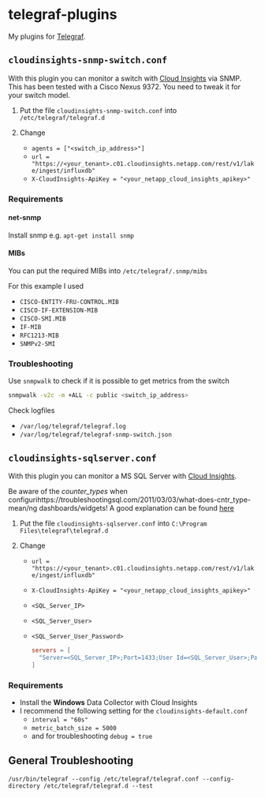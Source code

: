 # telegraf-plugins

My plugins for [Telegraf](https://www.influxdata.com/time-series-platform/telegraf/).

## `cloudinsights-snmp-switch.conf`

With this plugin you can monitor a switch with [Cloud Insights](https://cloud.netapp.com/cloud-insights) via SNMP. This has been tested with a Cisco Nexus 9372. You need to tweak it for your switch model. 

1. Put the file `cloudinsights-snmp-switch.conf` into `/etc/telegraf/telegraf.d`

2. Change

    * `agents = ["<switch_ip_address>"]`
    * `url = "https://<your_tenant>.c01.cloudinsights.netapp.com/rest/v1/lake/ingest/influxdb"`
    * `X-CloudInsights-ApiKey = "<your_netapp_cloud_insights_apikey>"`

### Requirements

#### net-snmp

Install snmp e.g. `apt-get install snmp`

#### MIBs

You can put the required MIBs into `/etc/telegraf/.snmp/mibs`

For this example I used

* `CISCO-ENTITY-FRU-CONTROL.MIB`
* `CISCO-IF-EXTENSION-MIB`
* `CISCO-SMI.MIB`
* `IF-MIB`
* `RFC1213-MIB`
* `SNMPv2-SMI`

### Troubleshooting

Use `snmpwalk` to check if it is possible to get metrics from the switch

```sh
snmpwalk -v2c -m +ALL -c public <switch_ip_address>
```

Check logfiles

* `/var/log/telegraf/telegraf.log`
* `/var/log/telegraf/telegraf-snmp-switch.json`

## `cloudinsights-sqlserver.conf`

With this plugin you can monitor a MS SQL Server with [Cloud Insights](https://cloud.netapp.com/cloud-insights). 

Be aware of the *counter_types* when configurihttps://troubleshootingsql.com/2011/03/03/what-does-cntr_type-mean/ng dashboards/widgets! A good explanation can be found [here](https://troubleshootingsql.com/2011/03/03/what-does-cntr_type-mean/)

1. Put the file `cloudinsights-sqlserver.conf` into `C:\Program Files\telegraf\telegraf.d`

2. Change

    * `url = "https://<your_tenant>.c01.cloudinsights.netapp.com/rest/v1/lake/ingest/influxdb"`
    * `X-CloudInsights-ApiKey = "<your_netapp_cloud_insights_apikey>"`
    * `<SQL_Server_IP>`
    * `<SQL_Server_User>`
    * `<SQL_Server_User_Password>`
    
        ```toml
        servers = [
          "Server=<SQL_Server_IP>;Port=1433;User Id=<SQL_Server_User>;Password=<SQL_Server_User_Password>;app name=telegraf;log=1;",
        ]
        ```

### Requirements

* Install the **Windows** Data Collector with Cloud Insights
* I recommend the following setting for the `cloudinsights-default.conf`
    * `interval = "60s"`
    * `metric_batch_size = 5000`
    * and for troubleshooting `debug = true`

## General Troubleshooting

`/usr/bin/telegraf --config /etc/telegraf/telegraf.conf --config-directory /etc/telegraf/telegraf.d --test`